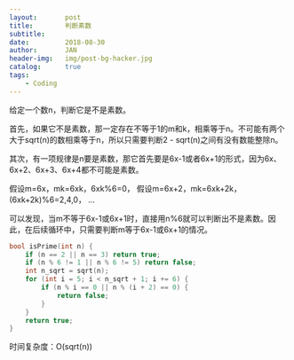 ```yaml
---
layout:       post
title:        判断素数
subtitle:     
date:         2018-08-30
author:       JAN
header-img:   img/post-bg-hacker.jpg
catalog:      true
tags:
    - Coding
---
```


给定一个数n，判断它是不是素数。

首先，如果它不是素数，那一定存在不等于1的m和k，相乘等于n。不可能有两个大于sqrt(n)的数相乘等于n，所以只需要判断2 - sqrt(n)之间有没有数能整除n。

其次，有一项规律是n要是素数，那它首先要是6x-1或者6x+1的形式，因为6x、6x+2、6x+3、6x+4都不可能是素数。

假设m=6x，mk=6xk，6xk%6=0，
假设m=6x+2，mk=6xk+2k，(6xk+2k)%6=2,4,0，
...

可以发现，当m不等于6x-1或6x+1时，直接用n%6就可以判断出不是素数。因此，在后续循环中，只需要判断m等于6x-1或6x+1的情况。

```c++
bool isPrime(int n) {
	if (n == 2 || n == 3) return true;
	if (n % 6 != 1 || n % 6 != 5) return false;
	int n_sqrt = sqrt(n);
	for (int i = 5; i < n_sqrt + 1; i += 6) {
		if (n % i == 0 || n % (i + 2) == 0) {
			return false;
		}
	}
	return true;
}
```

时间复杂度：O(sqrt(n))
